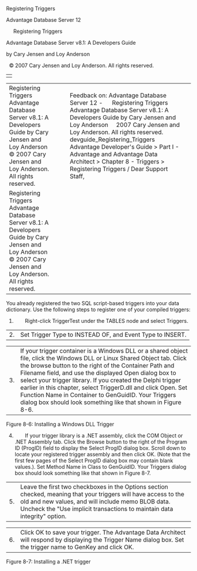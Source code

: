 Registering Triggers




Advantage Database Server 12  

     Registering Triggers

Advantage Database Server v8.1: A Developers Guide

by Cary Jensen and Loy Anderson

  © 2007 Cary Jensen and Loy Anderson. All rights reserved.

|  |
| --- |
|  |

|  |  |  |  |  |
| --- | --- | --- | --- | --- |
| Registering Triggers  Advantage Database Server v8.1: A Developers Guide  by Cary Jensen and Loy Anderson    © 2007 Cary Jensen and Loy Anderson. All rights reserved. |  |  | Feedback on: Advantage Database Server 12 -      Registering Triggers Advantage Database Server v8.1: A Developers Guide by Cary Jensen and Loy Anderson     2007 Cary Jensen and Loy Anderson. All rights reserved. devguide\_Registering\_Triggers Advantage Developer's Guide > Part I - Advantage and Advantage Data Architect > Chapter 8 - Triggers > Registering Triggers / Dear Support Staff, |  |
| Registering Triggers  Advantage Database Server v8.1: A Developers Guide  by Cary Jensen and Loy Anderson    © 2007 Cary Jensen and Loy Anderson. All rights reserved. |  |  |  |  |

You already registered the two SQL script-based triggers into your data dictionary. Use the following steps to register one of your compiled triggers:

1.        Right-click TriggerTest under the TABLES node and select Triggers.

|  |  |
| --- | --- |
| 2. | Set Trigger Type to INSTEAD OF, and Event Type to INSERT. |

|  |  |
| --- | --- |
| 3. | If your trigger container is a Windows DLL or a shared object file, click the Windows DLL or Linux Shared Object tab. Click the browse button to the right of the Container Path and Filename field, and use the displayed Open dialog box to select your trigger library. If you created the Delphi trigger earlier in this chapter, select TriggerD.dll and click Open. Set Function Name in Container to GenGuidID. Your Triggers dialog box should look something like that shown in   Figure 8-6. |

Figure 8-6: Installing a Windows DLL Trigger

4.        If your trigger library is a .NET assembly, click the COM Object or .NET Assembly tab. Click the Browse button to the right of the Program ID (ProgID) field to display the Select ProgID dialog box. Scroll down to locate your registered trigger assembly and then click OK. (Note that the first few pages of the Select ProgID dialog box may contain blank values.). Set Method Name in Class to GenGuidID. Your Triggers dialog box should look something like that shown in Figure 8-7.

|  |  |
| --- | --- |
| 5. | Leave the first two checkboxes in the Options section checked, meaning that your triggers will have access to the old and new values, and will include memo BLOB data. Uncheck the "Use implicit transactions to maintain data integrity" option. |

|  |  |
| --- | --- |
| 6. | Click OK to save your trigger. The Advantage Data Architect will respond by displaying the Trigger Name dialog box. Set the trigger name to GenKey and click OK. |

Figure 8-7: Installing a .NET trigger